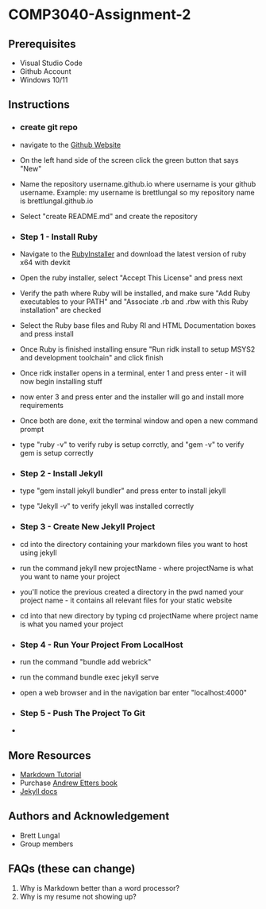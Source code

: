 # COMP3040-Assignment-2

## Prerequisites
* Visual Studio Code
* Github Account
* Windows 10/11

## Instructions

* ### create git repo
* navigate to the [Github Website](https://github.com/)
* On the left hand side of the screen click the green button that says "New"
* Name the repository username.github.io where username is your github username. Example: my username is brettlungal so my repository name is brettlungal.github.io
* Select "create README.md" and create the repository

* ### Step 1 - Install Ruby
* Navigate to the [RubyInstaller](https://rubyinstaller.org/downloads/) and download the latest version of ruby x64 with devkit
* Open the ruby installer, select "Accept This License" and press next
* Verify the path where Ruby will be installed, and make sure "Add Ruby executables to your PATH" and "Associate .rb and .rbw with this Ruby installation" are checked
* Select the Ruby base files and Ruby RI and HTML Documentation boxes and press install
* Once Ruby is finished installing ensure "Run ridk install to setup MSYS2 and development toolchain" and click finish
* Once ridk installer opens in a terminal, enter 1 and press enter - it will now begin installing stuff
* now enter 3 and press enter and the installer will go and install more requirements
* Once both are done, exit the terminal window and open a new command prompt
* type "ruby -v" to verify ruby is setup corrctly, and "gem -v" to verify gem is setup correctly

* ### Step 2 - Install Jekyll
* type "gem install jekyll bundler" and press enter to install jekyll
* type "Jekyll -v" to verify jekyll was installed correctly

* ### Step 3 - Create New Jekyll Project
* cd into the directory containing your markdown files you want to host using jekyll
* run the command jekyll new projectName - where projectName is what you want to name your project
* you'll notice the previous created a directory in the pwd named your project name - it contains all relevant files for your static website
* cd into that new directory by typing cd projectName where project name is what you named your project

* ### Step 4 - Run Your Project From LocalHost
* run the command "bundle add webrick"
* run the command bundle exec jekyll serve
* open a web browser and in the navigation bar enter "localhost:4000"

* ### Step 5 - Push The Project To Git
* 

## More Resources
* [Markdown Tutorial](https://www.markdowntutorial.com/)
* Purchase [Andrew Etters book](https://www.amazon.ca/Modern-Technical-Writing-Introduction-Documentation-ebook/dp/B01A2QL9SS)
* [Jekyll docs](https://jekyllrb.com/docs/)

## Authors and Acknowledgement
* Brett Lungal
* Group members

## FAQs (these can change)
1. Why is Markdown better than a word processor?
2. Why is my resume not showing up?